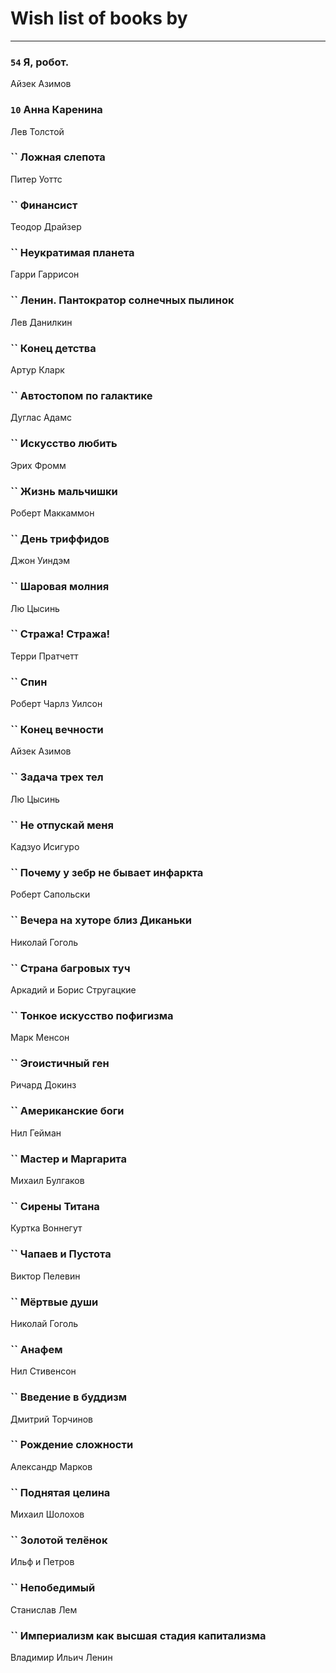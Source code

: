 # Wish list of books by [](https://plus.google.com/u/0/105803270930838059244/)
---

### `54` Я, робот.
Айзек Азимов

### `10` Анна Каренина
Лев Толстой

### `` Ложная слепота
Питер Уоттс

### `` Финансист
Теодор Драйзер

### `` Неукратимая планета
Гарри Гаррисон

### `` Ленин. Пантократор солнечных пылинок
Лев Данилкин

### `` Конец детства
Артур Кларк

### `` Автостопом по галактике
Дуглас Адамс

### `` Искусство любить
Эрих Фромм

### `` Жизнь мальчишки
Роберт Маккаммон

### `` День триффидов
Джон Уиндэм

### `` Шаровая молния
Лю Цысинь

### `` Стража! Стража!
Терри Пратчетт

### `` Спин
Роберт Чарлз Уилсон

### `` Конец вечности
Айзек Азимов

### `` Задача трех тел
Лю Цысинь

### `` Не отпускай меня
Кадзуо Исигуро

### `` Почему у зебр не бывает инфаркта
Роберт Сапольски

### `` Вечера на хуторе близ Диканьки
Николай Гоголь

### `` Страна багровых туч
Аркадий и Борис Стругацкие

### `` Тонкое искусство пофигизма
Марк Менсон

### `` Эгоистичный ген
Ричард Докинз

### `` Американские боги
Нил Гейман

### `` Мастер и Маргарита
Михаил Булгаков

### `` Сирены Титана
Куртка Воннегут

### `` Чапаев и Пустота
Виктор Пелевин

### `` Мёртвые души
Николай Гоголь

### `` Анафем
Нил Стивенсон

### `` Введение в буддизм
Дмитрий Торчинов

### `` Рождение сложности
Александр Марков

### `` Поднятая целина
Михаил Шолохов

### `` Золотой телёнок
Ильф и Петров

### `` Непобедимый
Станислав Лем

### `` Империализм как высшая стадия капитализма
Владимир Ильич Ленин

